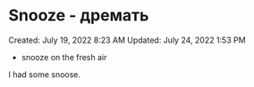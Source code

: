 # Snooze - дремать

Created: July 19, 2022 8:23 AM
Updated: July 24, 2022 1:53 PM

- snooze on the fresh air

I had some snoose.